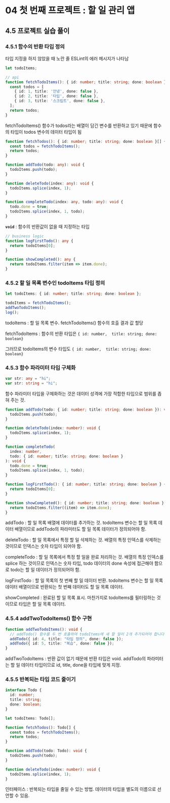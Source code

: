 # 04 첫 번째 프로젝트 : 할 일 관리 앱

## 4.5 프로젝트 실습 풀이

### 4.5.1 함수의 반환 타입 정의

타입 지정을 하지 않았을 때 노란 줄 ESLint의 에러 메시지가 나타남

```typescript
let todoItems;

// api
function fetchTodoItems(): { id: number; title: string; done: boolean }[] {
  const todos = [
    { id: 1, title: '안녕', done: false },
    { id: 2, title: '타입', done: false },
    { id: 3, title: '스크립트', done: false },
  ];
  return todos;
}
```

fetchTodoItems() 함수가 todos라는 배열이 담긴 변수를 반환하고 있기 때문에 함수의 타입이 todos 변수의 데이터 타입이 됨



```typescript
function fetchTodos(): { id: number; title: string; done: boolean }[] {
  const todos = fetchTodoItems();
  return todos;
}
```

```typescript
function addTodo(todo: any): void {
  todoItems.push(todo);
}

function deleteTodo(index: any): void {
  todoItems.splice(index, 1);
}

function completeTodo(index: any, todo: any): void {
  todo.done = true;
  todoItems.splice(index, 1, todo);
}
```

**`void`** : 함수의 반환값이 없을 때 지정하는 타입



```typescript
// business logic
function logFirstTodo(): any {
  return todoItems[0];
}
```

```typescript
function showCompleted(): any {
  return todoItems.filter(item => item.done);
}
```





### 4.5.2 할 일 목록 변수인 todoItems 타입 정의

```typescript
let todoItems: { id: number; title: string; done: boolean };

todoItems = fetchTodoItems();
addTwoTodoItems();
log();
```

todoItems : 할 일 목록 변수. fetchTodoItems() 함수의 호출 결과 값 할당

fetchTodoItems : 함수의 반환 타입은 `{ id: number,  title: string; done: boolean}`

그러므로 todoItems의 변수 타입도 `{ id: number,  title: string; done: boolean}`

### 4.5.3 함수 파라미터 타입 구체화

```typescript
var str: any = "hi";
var str: string = "hi";
```

함수 파라미터 타입을 구체화하는 것은 데이터 성격에 가장 적합한 타입으로 범위를 좁혀 주는 것.

```typescript
function addTodo(todo: { id: number; title: string; done: boolean }): void {
  todoItems.push(todo);
}

function deleteTodo(index: number): void {
  todoItems.splice(index, 1);
}

function completeTodo(
  index: number,
  todo: { id: number; title: string; done: boolean }
): void {
  todo.done = true;
  todoItems.splice(index, 1, todo);
}

function logFirstTodo(): { id: number; title: string; done: boolean } {
  return todoItems[0];
}

function showCompleted(): { id: number; title: string; done: boolean }[] {
  return todoItems.filter((item) => item.done);
}
```

addTodo : 할 일 목록 배열에 데이터를 추가하는 것. todoItems 변수는 할 일 목록 데이터 배열이므로 addTodo의 파라미터도 할 일 목록 데이터가 정의되어야 함.

deleteTodo : 할 일 목록에서 특정 할 일 삭제하는 것. 배열의 특정 인덱스를 삭제하는 것이므로 인덱스는 숫자 타입이 되어야 함.

completeTodo : 할 일 목록에서 특정 할 일을 완료 처리하는 것. 배열의 특정 인덱스를 splice 하는 것이므로 인덱스는 숫자 타입, todo 데이터의 done 속성에 접근해야 함으로 todo는 할 일 데이터가 정의되어야 함.

logFirstTodo : 할 일 목록의 첫 번째 할 일 데이터 반환. todoItems 변수는 할 일 목록 데이터 배열이므로 반환되는 첫 번째 데이터도 할 일 목록 데이터.

showCompleted : 완료된 할 일 목록 표시. 마찬가지로 todoItems를 필터링하는 것이므로 타입은 할 일 목록 데이터.

### 4.5.4 addTwoTodoItems() 함수 구현

```typescript
function addTwoTodoItems(): void {
  // addTodo() 함수를 두 번 호출하여 todoItems에 새 할 일이 2개 추가되어야 합니다.
  addTodo({ id: 4, title: "타입 정의", done: false });
  addTodo({ id: 5, title: "복습", done: false });
}
```

addTwoTodoItems : 반환 값이 없기 때문에 반환 타입은 void. addTodo의 파라미터는 할 일 데이터 타입이므로 id, title, done을 타입에 맞게 지정.

### 4.5.5 반복되는 타입 코드 줄이기

```typescript
interface Todo {
  id: number;
  title: string;
  done: boolean;
}

let todoItems: Todo[];

function fetchTodos(): Todo[] {
  const todos = fetchTodoItems();
  return todos;
}

function addTodo(todo: Todo): void {
  todoItems.push(todo);
}

function deleteTodo(index: number): void {
  todoItems.splice(index, 1);
}
```

인터페이스 : 반복되는 타입을 줄일 수 있는 방법. 데이터의 타입을 별도의 이름으로 선언할 수 있음.
